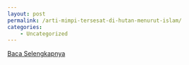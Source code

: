 ```yaml
---
layout: post
permalink: /arti-mimpi-tersesat-di-hutan-menurut-islam/
categories:
    - Uncategorized
---
```


[Baca Selengkapnya](/05)